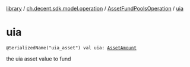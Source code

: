 [library](../../index.md) / [ch.decent.sdk.model.operation](../index.md) / [AssetFundPoolsOperation](index.md) / [uia](./uia.md)

# uia

`@SerializedName("uia_asset") val uia: `[`AssetAmount`](../../ch.decent.sdk.model/-asset-amount/index.md)

the uia asset value to fund

